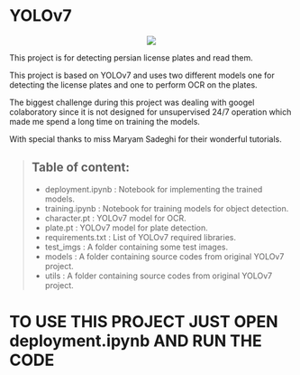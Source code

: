 # **YOLOv7**

<p align="center">
  <img src="https://user-images.githubusercontent.com/107953645/218757394-a40561d7-e3c8-4bd7-bedc-dec03198c467.jpg" />
</p>

This project is for detecting persian license plates and read them.

This project is based on YOLOv7 and uses two different models one for detecting the license plates and one to perform OCR on the plates.

The biggest challenge during this project was dealing with googel colaboratory since it is not designed for unsupervised 24/7 operation which made me spend a long time on training the models.

With special thanks to miss Maryam Sadeghi for their wonderful tutorials.

> ## **Table of content:**
> *   deployment.ipynb : Notebook for implementing the trained models.
> *   training.ipynb : Notebook for training models for object detection.
> *   character.pt : YOLOv7 model for OCR.
> *   plate.pt : YOLOv7 model for plate detection.
> *   requirements.txt : List of YOLOv7 required libraries.
> *   test_imgs : A folder containing some test images.
> *   models : A folder containing source codes from original YOLOv7 project.  
> *   utils : A folder containing source codes from original YOLOv7 project.

# **TO USE THIS PROJECT JUST OPEN deployment.ipynb AND RUN THE CODE**
